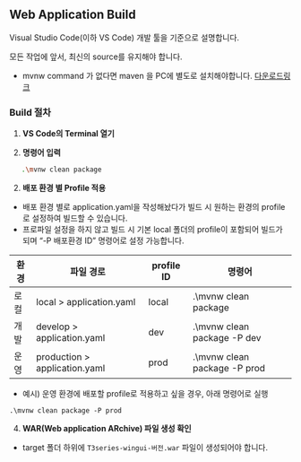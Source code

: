 ## Web Application Build

Visual Studio Code(이하 VS Code) 개발 툴을 기준으로 설명합니다.

모든 작업에 앞서, 최신의 source를 유지해야 합니다.

- mvnw command 가 없다면 maven 을 PC에 별도로 설치해야합니다. [다운로드링크](https://maven.apache.org/download.cgi)
### Build 절차
1. **VS Code의 Terminal 열기**
   
2. **명령어 입력**
```sh
   .\mvnw clean package
```
2. **배포 환경 별 Profile 적용**
- 배포 환경 별로 application.yaml을 작성해놨다가 빌드 시 원하는 환경의 profile로 설정하여 빌드할 수 있습니다.
- 프로파일 설정을 하지 않고 빌드 시 기본 local 폴더의 profile이 포함되어 빌드가 되며 “-P 배포환경 ID” 명령어로 설정 가능합니다.

| 환경   | 파일 경로                     | profile ID | 명령어                          |
| ------ | ----------------------------- | ---------- | ------------------------------- |
| 로컬   | local > application.yaml      | local      | .\mvnw clean package            |
| 개발   | develop > application.yaml    | dev        | .\mvnw clean package -P dev     |
| 운영   | production > application.yaml | prod       | .\mvnw clean package -P prod    |

- 예시) 운영 환경에 배포할 profile로 적용하고 싶을 경우, 아래 명령어로 실행 


```
.\mvnw clean package -P prod
```

4. **WAR(Web application ARchive) 파일 생성 확인**  
  - target 폴더 하위에 `T3series-wingui-버전.war` 파일이 생성되어야 합니다.